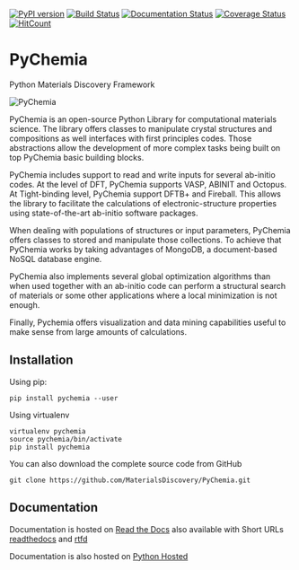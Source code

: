 [![PyPI version](https://badge.fury.io/py/pychemia.svg)](https://badge.fury.io/py/pychemia)
[![Build Status](https://travis-ci.org/MaterialsDiscovery/PyChemia.svg?branch=master)](https://travis-ci.org/MaterialsDiscovery/PyChemia)
[![Documentation Status](https://readthedocs.org/projects/pychemia/badge/?version=latest)](http://pychemia.readthedocs.io/en/latest/?badge=latest)
[![Coverage Status](https://coveralls.io/repos/github/MaterialsDiscovery/PyChemia/badge.svg?branch=master)](https://coveralls.io/github/MaterialsDiscovery/PyChemia?branch=master)
[![HitCount](http://hits.dwyl.io/MaterialsDiscovery/PyChemia.svg)](http://hits.dwyl.io/MaterialsDiscovery/PyChemia)


PyChemia
========

Python Materials Discovery Framework

![PyChemia](https://raw.githubusercontent.com/MaterialsDiscovery/PyChemia/master/docs/images/PyChemia_Small.png)

PyChemia is an open-source Python Library for computational materials science. The library offers classes to manipulate crystal structures and compositions as well interfaces with first principles codes. Those abstractions allow the development of more complex tasks being built on top PyChemia basic building blocks.

PyChemia includes support to read and write inputs for several ab-initio codes. At the level of DFT, PyChemia supports VASP, ABINIT and Octopus. At Tight-binding level, PyChemia support DFTB+ and Fireball.
This allows the library to facilitate the calculations of electronic-structure properties using state-of-the-art ab-initio software packages.

When dealing with populations of structures or input parameters, PyChemia offers classes to stored and manipulate those collections. To achieve that PyChemia works by taking advantages of MongoDB, a document-based NoSQL database engine. 

PyChemia also implements several global optimization algorithms than when used together with an ab-initio code can perform a structural search of materials or some other applications where a local minimization is not enough.

Finally, Pychemia offers visualization and data mining capabilities useful to make sense from large amounts of calculations.

Installation
------------

Using pip:

    pip install pychemia --user

Using virtualenv

    virtualenv pychemia
    source pychemia/bin/activate
    pip install pychemia

You can also download the complete source code from GitHub

    git clone https://github.com/MaterialsDiscovery/PyChemia.git


Documentation
-------------

Documentation is hosted on [Read the Docs](https://readthedocs.org/projects/pychemia/) also available with Short URLs [readthedocs](http://pychemia.readthedocs.io) and [rtfd](http://pychemia.rtfd.io)

Documentation is also hosted on [Python Hosted](http://pythonhosted.org/pychemia/index.html)
